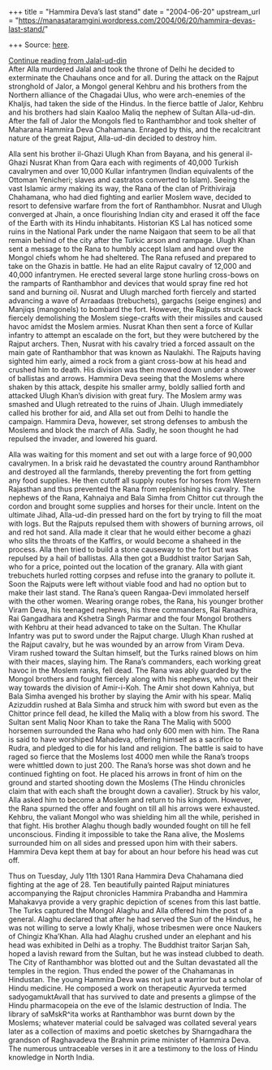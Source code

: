 +++
title = "Hammira Deva’s last stand"
date = "2004-06-20"
upstream_url = "https://manasataramgini.wordpress.com/2004/06/20/hammira-devas-last-stand/"

+++
Source: [here](https://manasataramgini.wordpress.com/2004/06/20/hammira-devas-last-stand/).

[Continue reading from
Jalal-ud-din](https://manasataramgini.wordpress.com/2004/06/20/jalal-ud-din/)  
After Alla murdered Jalal and took the throne of Delhi he decided to
exterminate the Chauhans once and for all. During the attack on the
Rajput stronghold of Jalor, a Mongol general Kehbru and his brothers
from the Northern alliance of the Chagadai Ulus, who were arch-enemies
of the Khaljis, had taken the side of the Hindus. In the fierce battle
of Jalor, Kehbru and his brothers had slain Kaaloo Maliq the nephew of
Sultan Alla-ud-din. After the fall of Jalor the Mongols fled to
Ranthambhor and took shelter of Maharana Hammira Deva Chahamana. Enraged
by this, and the recalcitrant nature of the great Rajput, Alla-ud-din
decided to destroy him.

Alla sent his brother il-Ghazi Ulugh Khan from Bayana, and his general
il-Ghazi Nusrat Khan from Qara each with regiments of 40,000 Turkish
cavalrymen and over 10,000 Kullar infantrymen (Indian equivalents of the
Ottoman Yenicheri; slaves and castratos converted to Islam). Seeing the
vast Islamic army making its way, the Rana of the clan of Prithiviraja
Chahamana, who had died fighting and earlier Moslem wave, decided to
resort to defensive warfare from the fort of Ranthambhor. Nusrat and
Ulugh converged at Jhain, a once flourishing Indian city and erased it
off the face of the Earth with its Hindu inhabitants. Historian KS Lal
has noticed some ruins in the National Park under the name Naigaon that
seem to be all that remain behind of the city after the Turkic arson and
rampage. Ulugh Khan sent a message to the Rana to humbly accept Islam
and hand over the Mongol chiefs whom he had sheltered. The Rana refused
and prepared to take on the Ghazis in battle. He had an elite Rajput
cavalry of 12,000 and 40,000 infantrymen. He erected several large stone
hurling cross-bows on the ramparts of Ranthambhor and devices that would
spray fine red hot sand and burning oil. Nusrat and Ulugh marched forth
fiercely and started advancing a wave of Arraadaas (trebuchets),
gargachs (seige engines) and Manjiqs (mangonels) to bombard the fort.
However, the Rajputs struck back fiercely demolishing the Moslem
siege-crafts with their missiles and caused havoc amidst the Moslem
armies. Nusrat Khan then sent a force of Kullar infantry to attempt an
escalade on the fort, but they were butchered by the Rajput archers.
Then, Nusrat with his cavalry tried a forced assault on the main gate of
Ranthambhor that was known as Naulakhi. The Rajputs having sighted him
early, aimed a rock from a giant cross-bow at his head and crushed him
to death. His division was then mowed down under a shower of ballistas
and arrows. Hammira Deva seeing that the Moslems where shaken by this
attack, despite his smaller army, boldly sallied forth and attacked
Ulugh Khan’s division with great fury. The Moslem army was smashed and
Ulugh retreated to the ruins of Jhain. Ulugh immediately called his
brother for aid, and Alla set out from Delhi to handle the campaign.
Hammira Deva, however, set strong defenses to ambush the Moslems and
block the march of Alla. Sadly, he soon thought he had repulsed the
invader, and lowered his guard.

Alla was waiting for this moment and set out with a large force of
90,000 cavalrymen. In a brisk raid he devastated the country around
Ranthambhor and destroyed all the farmlands, thereby preventing the fort
from getting any food supplies. He then cutoff all supply routes for
horses from Western Rajasthan and thus prevented the Rana from
replenishing his cavalry. The nephews of the Rana, Kahnaiya and Bala
Simha from Chittor cut through the cordon and brought some supplies and
horses for their uncle. Intent on the ultimate Jihad, Alla-ud-din
pressed hard on the fort by trying to fill the moat with logs. But the
Rajputs repulsed them with showers of burning arrows, oil and red hot
sand. Alla made it clear that he would either become a ghazi who slits
the throats of the Kaffirs, or would become a shaheed in the process.
Alla then tried to build a stone causeway to the fort but was repulsed
by a hail of ballistas. Alla then got a Buddhist traitor Sarjan Sah, who
for a price, pointed out the location of the granary. Alla with giant
trebuchets hurled rotting corpses and refuse into the granary to pollute
it. Soon the Rajputs were left without viable food and had no option but
to make their last stand. The Rana’s queen Rangaa-Devi immolated herself
with the other women. Wearing orange robes, the Rana, his younger
brother Viram Deva, his teenaged nephews, his three commanders, Rai
Ranadhira, Rai Gangadhara and Kshetra Singh Parmar and the four Mongol
brothers with Kehbru at their head advanced to take on the Sultan. The
Khullar Infantry was put to sword under the Rajput charge. Ulugh Khan
rushed at the Rajput cavalry, but he was wounded by an arrow from Viram
Deva. Viram rushed toward the Sultan himself, but the Turks rained blows
on him with their maces, slaying him. The Rana’s commanders, each
working great havoc in the Moslem ranks, fell dead. The Rana was ably
guarded by the Mongol brothers and fought fiercely along with his
nephews, who cut their way towards the division of Amir-i-Koh. The Amir
shot down Kahniya, but Bala Simha avenged his brother by slaying the
Amir with his spear. Maliq Azizuddin rushed at Bala Simha and struck him
with sword but even as the Chittor prince fell dead, he killed the Maliq
with a blow from his sword. The Sultan sent Maliq Noor Khan to take the
Rana The Maliq with 5000 horsemen surrounded the Rana who had only 600
men with him. The Rana is said to have worshiped Mahadeva, offering
himself as a sacrifice to Rudra, and pledged to die for his land and
religion. The battle is said to have raged so fierce that the Moslems
lost 4000 men while the Rana’s troops were whittled down to just 200.
The Rana’s horse was shot down and he continued fighting on foot. He
placed his arrows in front of him on the ground and started shooting
down the Moslems (The Hindu chronicles claim that with each shaft the
brought down a cavalier). Struck by his valor, Alla asked him to become
a Moslem and return to his kingdom. However, the Rana spurned the offer
and fought on till all his arrows were exhausted. Kehbru, the valiant
Mongol who was shielding him all the while, perished in that fight. His
brother Alaghu though badly wounded fought on till he fell unconscious.
Finding it impossible to take the Rana alive, the Moslems surrounded him
on all sides and pressed upon him with their sabers. Hammira Deva kept
them at bay for about an hour before his head was cut off.

Thus on Tuesday, July 11th 1301 Rana Hammira Deva Chahamana died
fighting at the age of 28. Ten beautifully painted Rajput miniatures
accompanying the Rajput chronicles Hammira Prabandha and Hammira
Mahakavya provide a very graphic depiction of scenes from this last
battle. The Turks captured the Mongol Alaghu and Alla offered him the
post of a general. Alaghu declared that after he had served the Sun of
the Hindus, he was not willing to serve a lowly Khalji, whose tribesmen
were once Naukers of Chingiz Kha’Khan. Alla had Alaghu crushed under an
elephant and his head was exhibited in Delhi as a trophy. The Buddhist
traitor Sarjan Sah, hoped a lavish reward from the Sultan, but he was
instead clubbed to death. The City of Ranthambhor was blotted out and
the Sultan devastated all the temples in the region. Thus ended the
power of the Chahamanas in Hindustan. The young Hammira Deva was not
just a warrior but a scholar of Hindu medicine. He composed a work on
therapeutic Ayurveda termed sadyogamuktAvalI that has survived to date
and presents a glimpse of the Hindu pharmacopeia on the eve of the
Islamic destruction of India. The library of saMskR^ita works at
Ranthambhor was burnt down by the Moslems; whatever material could be
salvaged was collated several years later as a collection of maxims and
poetic sketches by Sharngadhara the grandson of Raghavadeva the Brahmin
prime minister of Hammira Deva. The numerous untraceable verses in it
are a testimony to the loss of Hindu knowledge in North India.

